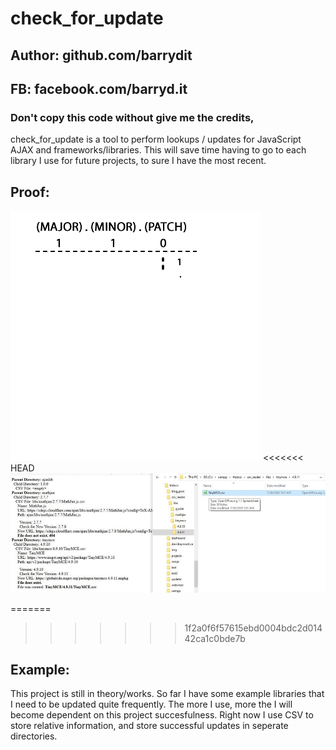 # check_for_update
## Author: github.com/barrydit
## FB: facebook.com/barryd.it
### Don't copy this code without give me the credits, 
check_for_update is a tool to perform lookups / updates for JavaScript AJAX and frameworks/libraries. This will save time having to go to each library I use for future projects, to sure I have the most recent.

## Proof:
![check_for_update](https://github.com/barrydit/check_for_update/blob/master/check_for_update.gif)
<<<<<<< HEAD
![check_for_update](https://github.com/barrydit/check_for_update/blob/master/check_for_update.jpg)

=======
>>>>>>> 1f2a0f6f57615ebd0004bdc2d01442ca1c0bde7b

## Example:
This project is still in theory/works. So far I have some example libraries that I need to be updated quite frequently. The more I use, more the I will become dependent on this project succesfulness. Right now I use CSV to store relative information, and store successful updates in seperate directories.
